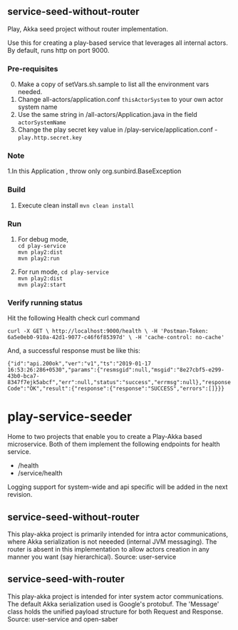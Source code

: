 ## service-seed-without-router
Play, Akka seed project without router implementation.

Use this for creating a play-based service that leverages all internal actors. By default, runs http on port 9000.

### Pre-requisites
0. Make a copy of setVars.sh.sample to list all the environment vars needed.
1. Change all-actors/application.conf `thisActorSystem` to your own actor system name
2. Use the same string in /all-actors/Application.java in the field `actorSystemName`
3. Change the play secret key value in /play-service/application.conf - `play.http.secret.key`

### Note
1.In this Application , throw only org.sunbird.BaseException

### Build

1. Execute clean install `mvn clean install`


### Run 
1. For debug mode, <br> 
   `cd play-service` <br>
   `mvn play2:dist`  <br>
   `mvn play2:run`

2. For run mode, 
   `cd play-service` <br>
   `mvn play2:dist`  <br>
   `mvn play2:start`

### Verify running status

Hit the following Health check curl command 

`curl -X GET \
   http://localhost:9000/health \
   -H 'Postman-Token: 6a5e0eb0-910a-42d1-9077-c46f6f85397d' \
   -H 'cache-control: no-cache'`

And, a successful response must be like this:

`{"id":"api.200ok","ver":"v1","ts":"2019-01-17 16:53:26:286+0530","params":{"resmsgid":null,"msgid":"8e27cbf5-e299-43b0-bca7-8347f7ejk5abcf","err":null,"status":"success","errmsg":null},"responseCode":"OK","result":{"response":{"response":"SUCCESS","errors":[]}}}`
# play-service-seeder

Home to two projects that enable you to create a Play-Akka based microservice. Both of them implement the following endpoints for health service. 
* /health
* /service/health

Logging support for system-wide and api specific will be added in the next revision.

## service-seed-without-router
This play-akka project is primarily intended for intra actor communications, where Akka serialization is not neeeded (internal JVM messaging). The router is absent in this implementation to allow actors creation in any manner you want (say hierarchical).
Source: user-service 

## service-seed-with-router
This play-akka project is intended for inter system actor communications. The default Akka serialization used is Google's protobuf. The 'Message' class holds the unified payload structure for both Request and Response.
Source: user-service and open-saber 

